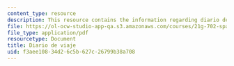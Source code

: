 ```yaml
---
content_type: resource
description: This resource contains the information regarding diario de viaje.
file: https://ol-ocw-studio-app-qa.s3.amazonaws.com/courses/21g-702-spanish-ii-spring-2004/f3aee10834d26c5b627c26799b38a708_MIT21G_702S04_diari.pdf
file_type: application/pdf
resourcetype: Document
title: Diario de viaje
uid: f3aee108-34d2-6c5b-627c-26799b38a708
---
```

